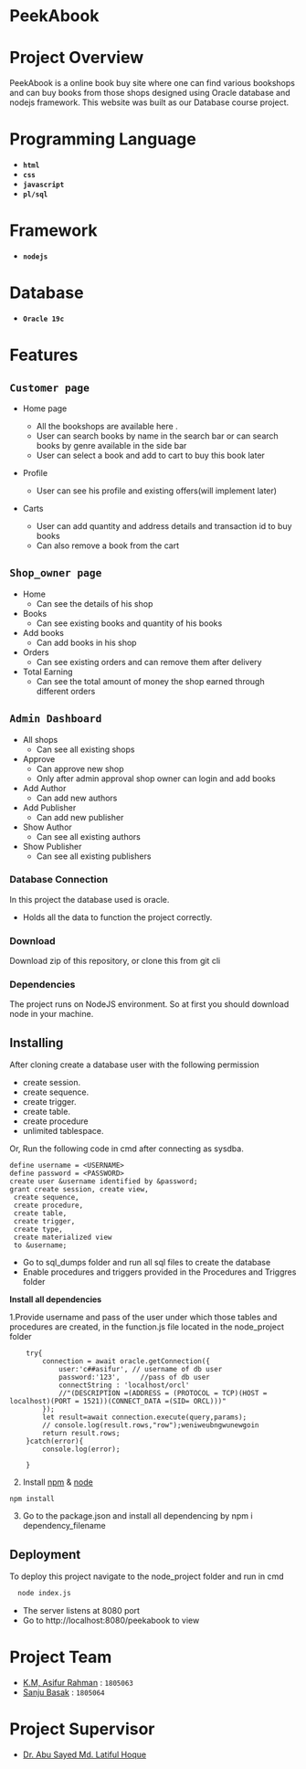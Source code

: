 # PeekAbook

# Project Overview
PeekAbook is a online book buy site where one can find various bookshops and can buy books from those shops designed using Oracle database and nodejs framework. This website was built as our Database course project.

# Programming Language 

* **`html`** 
* **`css`** 
* **`javascript`**
* **`pl/sql`**

# Framework
* **`nodejs`**

# Database
* **`Oracle 19c`**

# Features

## `Customer page`

- Home page
  - All the bookshops are available here .
  - User can search books by name in the search bar or can search books by genre available in the side bar
  - User can select a book and add to cart to buy this book later 

- Profile
  - User can see his profile and existing offers(will implement later)

- Carts
  - User can add quantity and address details and transaction id to buy books
  - Can also remove a book from the cart

##  `Shop_owner page`
- Home
  - Can see the details of his shop
- Books
  - Can see existing books and quantity of his books
- Add books
  - Can add books in his shop
- Orders
  - Can see existing orders and can remove them after delivery
- Total Earning
  - Can see the total amount of money the shop earned through different orders
## `Admin Dashboard`
- All shops 
    - Can see all existing shops
- Approve 
    - Can approve new shop
    - Only after admin approval shop owner can login and add books
- Add Author 
    - Can add new authors
- Add Publisher
    - Can add new publisher
- Show Author
    - Can see all existing authors
- Show Publisher
    - Can see all existing publishers

### Database Connection
In this project the database used is oracle.
- Holds all the data to function the project correctly. 

### Download

Download zip of this repository, or clone this from git cli

### Dependencies

The project runs on NodeJS environment. So at first you should download node in your machine.

## Installing

After cloning create a database user with the following permission
- create session.
- create sequence.
- create trigger.
- create table.
- create procedure
- unlimited tablespace.

Or, Run the following code in cmd after connecting as sysdba.

```
define username = <USERNAME>
define password = <PASSWORD>
create user &username identified by &password;
grant create session, create view,
 create sequence,
 create procedure,
 create table,
 create trigger,
 create type,
 create materialized view
 to &username;
```
- Go to sql_dumps folder and run all sql files to create the database
- Enable procedures and triggers provided in the Procedures and Triggres folder


**Install all dependencies**

  1.Provide username and pass of the user under which those tables and procedures are created, in the function.js file located in the node_project folder 
  
        try{
            connection = await oracle.getConnection({
                user:'c##asifur', // username of db user
                password:'123',     //pass of db user
                connectString : 'localhost/orcl'
                //"(DESCRIPTION =(ADDRESS = (PROTOCOL = TCP)(HOST = localhost)(PORT = 1521))(CONNECT_DATA =(SID= ORCL)))"
            });
            let result=await connection.execute(query,params);
            // console.log(result.rows,"row");weniweubngwunewgoin
            return result.rows;   
        }catch(error){
            console.log(error);

        }

   

  2. Install [npm](https://www.npmjs.com/) & [node](https://nodejs.org/en/download/)
     
    npm install
  
  3. Go to the package.json and install all dependencing by npm i dependency_filename
## Deployment

To deploy this project navigate to the node_project folder and run in cmd 

```bash
  node index.js
```
- The server listens at 8080 port
- Go to  http://localhost:8080/peekabook to view

    
 

# Project Team

* [K.M, Asifur Rahman](https://github.com/Asif-droid) : `1805063`
* [Sanju Basak](https://github.com/Sanju-Basak) : `1805064`

# Project Supervisor

- [Dr. Abu Sayed Md. Latiful Hoque](https://cse.buet.ac.bd/faculty_list/detail/asmlatifulhoque)
